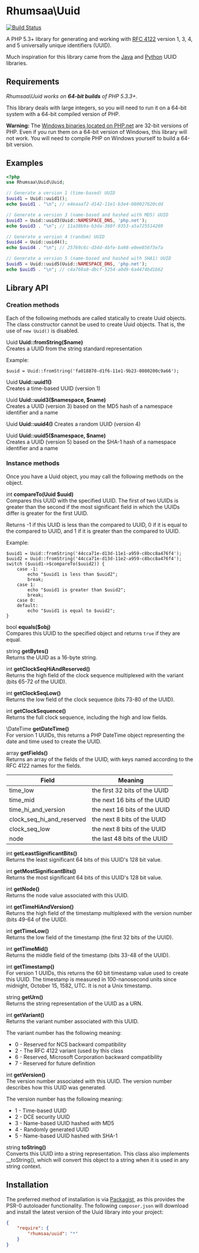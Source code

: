 # Rhumsaa\Uuid

[![Build Status](https://secure.travis-ci.org/ramsey/uuid.png)](http://travis-ci.org/ramsey/uuid)

A PHP 5.3+ library for generating and working with [RFC 4122][rfc4122] version
1, 3, 4, and 5 universally unique identifiers (UUID).

Much inspiration for this library came from the [Java][javauuid] and
[Python][pyuuid] UUID libraries.

## Requirements

*Rhumsaa\Uuid works on __64-bit builds__ of PHP 5.3.3+.*

This library deals with large integers, so you will need to run it on a
64-bit system with a 64-bit compiled version of PHP.

**Warning:** The [Windows binaries located on PHP.net][phpwin] are 32-bit
versions of PHP. Even if you run them on a 64-bit version of Windows, this
library will not work. You will need to compile PHP on Windows yourself to
build a 64-bit version.

## Examples

```php
<?php
use Rhumsaa\Uuid\Uuid;

// Generate a version 1 (time-based) UUID
$uuid1 = Uuid::uuid1();
echo $uuid1 . "\n"; // e4eaaaf2-d142-11e1-b3e4-080027620cdd

// Generate a version 3 (name-based and hashed with MD5) UUID
$uuid3 = Uuid::uuid3(Uuid::NAMESPACE_DNS, 'php.net');
echo $uuid3 . "\n"; // 11a38b9a-b3da-360f-9353-a5a725514269

// Generate a version 4 (random) UUID
$uuid4 = Uuid::uuid4();
echo $uuid4 . "\n"; // 25769c6c-d34d-4bfe-ba98-e0ee856f3e7a

// Generate a version 5 (name-based and hashed with SHA1) UUID
$uuid5 = Uuid::uuid5(Uuid::NAMESPACE_DNS, 'php.net');
echo $uuid5 . "\n"; // c4a760a8-dbcf-5254-a0d9-6a4474bd1b62
```

## Library API

### Creation methods

Each of the following methods are called statically to create Uuid objects. The
class constructor cannot be used to create Uuid objects. That is, the use of
`new Uuid()` is disabled.

Uuid **Uuid::fromString($name)**  
Creates a UUID from the string standard representation

Example:

    $uuid = Uuid::fromString('fa018870-d1f6-11e1-9b23-0800200c9a66');

Uuid **Uuid::uuid1()**  
Creates a time-based UUID (version 1)

Uuid **Uuid::uuid3($namespace, $name)**  
Creates a UUID (version 3) based on the MD5 hash of a namespace identifier and a name

Uuid **Uuid::uuid4()**
Creates a random UUID (version 4)

Uuid **Uuid::uuid5($namespace, $name)**  
Creates a UUID (version 5) based on the SHA-1 hash of a namespace identifier and a name

### Instance methods

Once you have a Uuid object, you may call the following methods on the object.

int **compareTo(Uuid $uuid)**  
Compares this UUID with the specified UUID. The first of two UUIDs is greater
than the second if the most significant field in which the UUIDs differ is
greater for the first UUID.

Returns -1 if this UUID is less than the compared to UUID, 0 if it is equal to
the compared to UUID, and 1 if it is greater than the compared to UUID.

Example:

    $uuid1 = Uuid::fromString('44cca71e-d13d-11e1-a959-c8bcc8a476f4');
    $uuid2 = Uuid::fromString('44cca71e-d13d-11e2-a959-c8bcc8a476f4');
    switch ($uuid1->$compareTo($uuid2)) {
        case -1:
            echo "$uuid1 is less than $uuid2";
            break;
        case 1:
            echo "$uuid1 is greater than $uuid2";
            break;
        case 0:
        default:
            echo "$uuid1 is equal to $uuid2";
    }

bool **equals($obj)**  
Compares this UUID to the specified object and returns `true` if they are equal.

string **getBytes()**  
Returns the UUID as a 16-byte string.

int **getClockSeqHiAndReserved()**  
Returns the high field of the clock sequence multiplexed with the variant
(bits 65-72 of the UUID).

int **getClockSeqLow()**  
Returns the low field of the clock sequence (bits 73-80 of the UUID).

int **getClockSequence()**  
Returns the full clock sequence, including the high and low fields.

\DateTime **getDateTime()**  
For version 1 UUIDs, this returns a PHP DateTime object representing the date
and time used to create the UUID.

array **getFields()**  
Returns an array of the fields of the UUID, with keys named according to the
RFC 4122 names for the fields.

| Field                      | Meaning                         |
| -------------------------- | ------------------------------- |
| time_low                   | the first 32 bits of the UUID   |
| time_mid                   | the next 16 bits of the UUID    |
| time_hi_and_version        | the next 16 bits of the UUID    |
| clock_seq_hi_and_reserved  | the next 8 bits of the UUID     |
| clock_seq_low              | the next 8 bits of the UUID     |
| node                       | the last 48 bits of the UUID    |

int **getLeastSignificantBits()**  
Returns the least significant 64 bits of this UUID's 128 bit value.

int **getMostSignificantBits()**  
Returns the most significant 64 bits of this UUID's 128 bit value.

int **getNode()**  
Returns the node value associated with this UUID.

int **getTimeHiAndVersion()**  
Returns the high field of the timestamp multiplexed with the version number
(bits 49-64 of the UUID).

int **getTimeLow()**  
Returns the low field of the timestamp (the first 32 bits of the UUID).

int **getTimeMid()**  
Returns the middle field of the timestamp (bits 33-48 of the UUID).

int **getTimestamp()**  
For version 1 UUIDs, this returns the 60 bit timestamp value used to create
this UUID. The timestamp is measured in 100-nanosecond units since midnight,
October 15, 1582, UTC. It is not a Unix timestamp.

string **getUrn()**  
Returns the string representation of the UUID as a URN.

int **getVariant()**  
Returns the variant number associated with this UUID.

The variant number has the following meaning:

* 0 - Reserved for NCS backward compatibility
* 2 - The RFC 4122 variant (used by this class
* 6 - Reserved, Microsoft Corporation backward compatibility
* 7 - Reserved for future definition

int **getVersion()**  
The version number associated with this UUID. The version number describes how
this UUID was generated.

The version number has the following meaning:

* 1 - Time-based UUID
* 2 - DCE security UUID
* 3 - Name-based UUID hashed with MD5
* 4 - Randomly generated UUID
* 5 - Name-based UUID hashed with SHA-1

string **toString()**  
Converts this UUID into a string representation. This class also implements
__toString(), which will convert this object to a string when it is used in
any string context.


## Installation

The preferred method of installation is via [Packagist][], as this provides
the PSR-0 autoloader functionality. The following `composer.json` will download
and install the latest version of the Uuid library into your project:

```json
{
    "require": {
        "rhumsaa/uuid": "*"
    }
}
```


[rfc4122]: http://tools.ietf.org/html/rfc4122
[javauuid]: http://docs.oracle.com/javase/6/docs/api/java/util/UUID.html
[pyuuid]: http://docs.python.org/library/uuid.html
[phpwin]: http://windows.php.net/download/
[packagist]: http://packagist.org/

